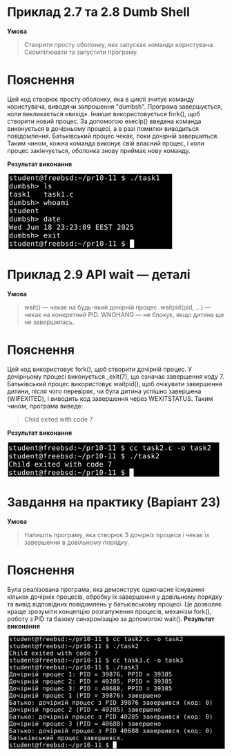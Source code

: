 # Приклад 2.7 та 2.8 Dumb Shell
**Умова**
>Створити просту оболонку, яка запускає команди користувача. Скомпілювати та запустити програму.
# Пояснення
Цей код створює просту оболонку, яка в циклі зчитує команду користувача, виводячи запрошення "dumbsh".  Програма завершується, коли викликається «вихід».  Інакше використовується fork(), щоб створити новий процес.  За допомогою execlp() введена команда виконується в дочірньому процесі, а в разі помилки виводиться повідомлення.  Батьківський процес чекає, поки дочірній завершиться.  Таким чином, кожна команда виконує свій власний процес, і коли процес закінчується, оболонка знову приймає нову команду.

**Результат виконання**

![Результат](task1/Результат1.png)

# Приклад 2.9 API wait — деталі
**Умова**
>wait() — чекає на будь-який дочірній процес.
>waitpid(pid, ...) — чекає на конкретний PID.
>WNOHANG — не блокує, якщо дитина ще не завершилась.
# Пояснення
Цей код використовує fork(), щоб створити дочірній процес.  У дочірньому процесі виконується _exit(7), що означає завершення коду 7.  Батьківський процес використовує waitpid(), щоб очікувати завершення дитини, після чого перевіряє, чи була дитина успішно завершена (WIFEXITED), і виводить код завершення через WEXITSTATUS.  Таким чином, програма виведе:
> Child exited with code 7

**Результат виконання**

![Результат](task2/Результат2.png)

# Завдання на практику (Варіант 23)
**Умова**
>Напишіть програму, яка створює 3 дочірніх процеси і чекає їх завершення в довільному порядку.
# Пояснення
Була реалізована програма, яка демонструє одночасне існування кількох дочірніх процесів, обробку їх завершення у довільному порядку та вивід відповідних повідомлень у батьківському процесі. Це дозволяє краще зрозуміти концепцію розгалуження процесів, механізм fork(), роботу з PID та базову синхронізацію за допомогою wait().
**Результат виконання**

![Результат](task3/Результат3.png)
